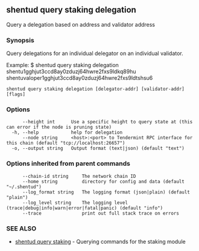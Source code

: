 ## shentud query staking delegation

Query a delegation based on address and validator address

### Synopsis

Query delegations for an individual delegator on an individual validator.

Example:
$ shentud query staking delegation shentu1gghjut3ccd8ay0zduzj64hwre2fxs9ldkq89hu shentuvaloper1gghjut3ccd8ay0zduzj64hwre2fxs9ldtshsu6

```
shentud query staking delegation [delegator-addr] [validator-addr] [flags]
```

### Options

```
      --height int      Use a specific height to query state at (this can error if the node is pruning state)
  -h, --help            help for delegation
      --node string     <host>:<port> to Tendermint RPC interface for this chain (default "tcp://localhost:26657")
  -o, --output string   Output format (text|json) (default "text")
```

### Options inherited from parent commands

```
      --chain-id string     The network chain ID
      --home string         directory for config and data (default "~/.shentud")
      --log_format string   The logging format (json|plain) (default "plain")
      --log_level string    The logging level (trace|debug|info|warn|error|fatal|panic) (default "info")
      --trace               print out full stack trace on errors
```

### SEE ALSO

* [shentud query staking](shentud_query_staking.md)	 - Querying commands for the staking module


